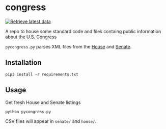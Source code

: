 # congress

[![Retrieve latest data](https://github.com/chadday/congress/actions/workflows/main.yml/badge.svg)](https://github.com/chadday/congress/actions/workflows/main.yml)

A repo to house some standard code and files containg public information about the U.S. Congress

```pycongress.py``` parses XML files from the [House](http://clerk.house.gov/member_info/) and [Senate](https://www.senate.gov/general/common/generic/XML_Availability.htm). 


## Installation

```pip3 install -r requirements.txt```


## Usage

Get fresh House and Senate listings
```
python pycongress.py
```

CSV files will appear in `senate/` and `house/`.

